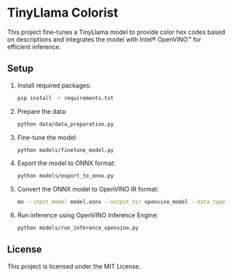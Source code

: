 # TinyLlama Colorist

This project fine-tunes a TinyLlama model to provide color hex codes based on descriptions and integrates the model with Intel® OpenVINO™ for efficient inference.

## Setup

1. Install required packages:
    ```bash
    pip install -r requirements.txt
    ```

2. Prepare the data:
    ```bash
    python data/data_preparation.py
    ```

3. Fine-tune the model:
    ```bash
    python models/finetune_model.py
    ```

4. Export the model to ONNX format:
    ```bash
    python models/export_to_onnx.py
    ```

5. Convert the ONNX model to OpenVINO IR format:
    ```bash
    mo --input_model model.onnx --output_dir openvino_model --data_type FP16
    ```

6. Run inference using OpenVINO Inference Engine:
    ```bash
    python models/run_inference_openvino.py
    ```

## License
This project is licensed under the MIT License.
